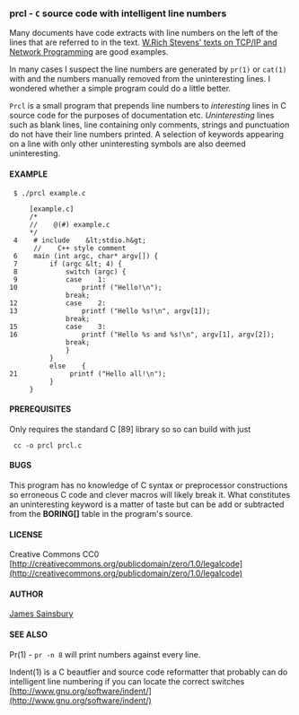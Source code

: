 ### prcl - `C` source code with intelligent line numbers

Many documents have code extracts with line numbers on the left of the lines
that are referred to in the text. 
[W.Rich Stevens' texts on TCP/IP and Network Programming](http://en.wikipedia.org/wiki/W._Richard_Stevens#Books) are good examples.

In many cases I suspect the line numbers are generated by `pr(1)` or `cat(1)` with 
and the numbers manually removed from the uninteresting lines.
I wondered whether a simple program could do a little better.


`Prcl` is a small program that prepends line numbers to *interesting* lines
in C source code for the purposes of documentation etc.
*Uninteresting* lines such as blank lines, line containing only
comments, strings and punctuation do not have their line numbers printed.
A selection of keywords appearing on a line with only other uninteresting
symbols are also deemed uninteresting.

#### EXAMPLE


     $ ./prcl example.c

         [example.c]
         /*
         //    @(#) example.c
         */
     4    # include    &lt;stdio.h&gt;
          //    C++ style comment
     6    main (int argc, char* argv[]) {
     7        if (argc &lt; 4) {
     8            switch (argc) {
     9            case    1:
    10                printf ("Hello!\n");
                  break;
    12            case    2:
    13                printf ("Hello %s!\n", argv[1]);
                  break;
    15            case    3:
    16                printf ("Hello %s and %s!\n", argv[1], argv[2]);
                  break;
                  }
              }
              else    {
    21             printf ("Hello all!\n");
              }
         }

#### PREREQUISITES

Only requires the standard C [89] library so
so can build with just  

     cc -o prcl prcl.c

#### BUGS
This program has no knowledge of C syntax or preprocessor constructions
so erroneous C code and clever macros will likely break it.
What constitutes an uninteresting keyword is a matter of taste but
can be add or subtracted from the **BORING[]** table in the program's source.

#### LICENSE
Creative Commons CC0
[http://creativecommons.org/publicdomain/zero/1.0/legalcode](http://creativecommons.org/publicdomain/zero/1.0/legalcode)

#### AUTHOR
[James Sainsbury](mailto:toves@sdf.lonestar.org)

#### SEE ALSO
Pr(1) - `pr -n 8` will print numbers against every line.

Indent(1) is a C beautfier and source code reformatter that probably can
do intelligent line numbering if you can locate the correct switches
[http://www.gnu.org/software/indent/](http://www.gnu.org/software/indent/)
